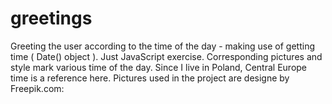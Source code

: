 # greetings
Greeting the user according to the time of the day - making use of getting time ( Date() object ).
Just JavaScript exercise.
Corresponding pictures and style mark various time of the day. Since I live in Poland, Central Europe time is a reference here.
Pictures used in the project are designe by Freepik.com:
<!-- 
<a href="https://www.freepik.com/free-photos-vectors/background">Background vector created by freepik - www.freepik.com</a> 
<a href="https://www.freepik.com/free-photos-vectors/tree">Tree vector created by brgfx - www.freepik.com</a>
<a href="https://www.freepik.com/free-photos-vectors/background">Background vector created by brgfx - www.freepik.com</a>
<a href="https://www.freepik.com/free-photos-vectors/water">Water vector created by vectorpouch - www.freepik.com</a>
<a href="https://www.freepik.com/free-photos-vectors/background">Background vector created by inbevel13 - www.freepik.com</a>
<a href="https://www.freepik.com/free-photos-vectors/business">Business vector created by jemastock - www.freepik.com</a>
-->